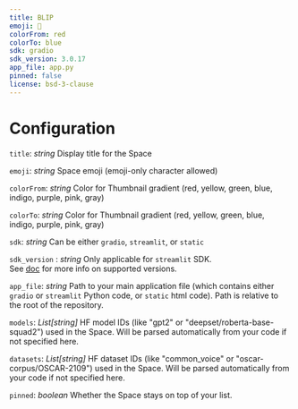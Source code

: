 ```yaml
---
title: BLIP
emoji: 🦀
colorFrom: red
colorTo: blue
sdk: gradio
sdk_version: 3.0.17
app_file: app.py
pinned: false
license: bsd-3-clause
---
```


# Configuration

`title`: _string_
Display title for the Space

`emoji`: _string_
Space emoji (emoji-only character allowed)

`colorFrom`: _string_
Color for Thumbnail gradient (red, yellow, green, blue, indigo, purple, pink, gray)

`colorTo`: _string_
Color for Thumbnail gradient (red, yellow, green, blue, indigo, purple, pink, gray)

`sdk`: _string_
Can be either `gradio`, `streamlit`, or `static`

`sdk_version` : _string_
Only applicable for `streamlit` SDK.  
See [doc](https://hf.co/docs/hub/spaces) for more info on supported versions.

`app_file`: _string_
Path to your main application file (which contains either `gradio` or `streamlit` Python code, or `static` html code).
Path is relative to the root of the repository.

`models`: _List[string]_
HF model IDs (like "gpt2" or "deepset/roberta-base-squad2") used in the Space.
Will be parsed automatically from your code if not specified here.

`datasets`: _List[string]_
HF dataset IDs (like "common_voice" or "oscar-corpus/OSCAR-2109") used in the Space.
Will be parsed automatically from your code if not specified here.

`pinned`: _boolean_
Whether the Space stays on top of your list.
